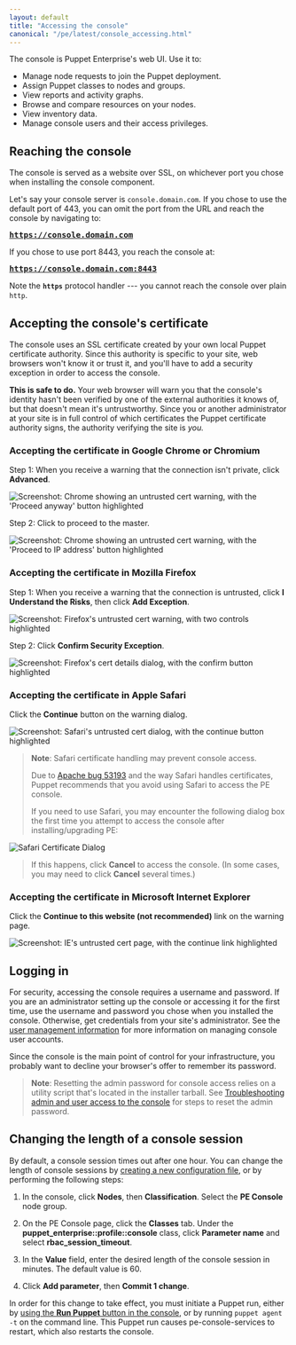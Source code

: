 ```yaml
---
layout: default
title: "Accessing the console"
canonical: "/pe/latest/console_accessing.html"
---
```


The console is Puppet Enterprise's web UI. Use it to:

* Manage node requests to join the Puppet deployment.
* Assign Puppet classes to nodes and groups.
* View reports and activity graphs.
* Browse and compare resources on your nodes.
* View inventory data.
* Manage console users and their access privileges.


Reaching the console
-----

The console is served as a website over SSL, on whichever port you chose when installing the console component.

Let's say your console server is `console.domain.com`. If you chose to use the default port of 443, you can omit the port from the URL and reach the console by navigating to:

<big><strong><code>https://console.domain.com</code></strong></big>

If you chose to use port 8443, you reach the console at:

<big><strong><code>https://console.domain.com:8443</code></strong></big>

Note the **`https`** protocol handler --- you cannot reach the console over plain `http`.

Accepting the console's certificate
-----

The console uses an SSL certificate created by your own local Puppet certificate authority. Since this authority is specific to your site, web browsers won't know it or trust it, and you'll have to add a security exception in order to access the console.

**This is safe to do.** Your web browser will warn you that the console's identity hasn't been verified by one of the external authorities it knows of, but that doesn't mean it's untrustworthy. Since you or another administrator at your site is in full control of which certificates the Puppet certificate authority signs, the authority verifying the site is _you._

### Accepting the certificate in Google Chrome or Chromium

Step 1: When you receive a warning that the connection isn't private, click **Advanced**.

![Screenshot: Chrome showing an untrusted cert warning, with the 'Proceed anyway' button highlighted][cert_chrome1]

Step 2: Click to proceed to the master.

![Screenshot: Chrome showing an untrusted cert warning, with the 'Proceed to IP address' button highlighted][cert_chrome2]

### Accepting the certificate in Mozilla Firefox

Step 1: When you receive a warning that the connection is untrusted, click **I Understand the Risks**, then click **Add Exception**.

![Screenshot: Firefox's untrusted cert warning, with two controls highlighted][cert_firefox1]

Step 2: Click **Confirm Security Exception**.

![Screenshot: Firefox's cert details dialog, with the confirm button highlighted][cert_firefox2]

### Accepting the certificate in Apple Safari

Click the __Continue__ button on the warning dialog.

![Screenshot: Safari's untrusted cert dialog, with the continue button highlighted][cert_safari]

> **Note**: Safari certificate handling may prevent console access.
>
>Due to [Apache bug 53193](https://issues.apache.org/bugzilla/show_bug.cgi?id=53193) and the way Safari handles certificates, Puppet recommends that you avoid using Safari to access the PE console.
>
>If you need to use Safari, you may encounter the following dialog box the first time you attempt to access the console after installing/upgrading PE:
>
![Safari Certificate Dialog][client_cert_dialog]
>
>If this happens, click __Cancel__ to access the console. (In some cases, you may need to click __Cancel__ several times.)

### Accepting the certificate in Microsoft Internet Explorer

Click the __Continue to this website (not recommended)__ link on the warning page.

![Screenshot: IE's untrusted cert page, with the continue link highlighted][cert_ie]

[cert_chrome1]: ./images/console/accessing_cert_chrome1.png
[cert_chrome2]: ./images/console/accessing_cert_chrome2.png
[cert_firefox1]: ./images/console/accessing_cert_firefox1.png
[cert_firefox2]: ./images/console/accessing_cert_firefox2.png
[cert_safari]: ./images/console/accessing_cert_safari.png
[cert_ie]: ./images/console/accessing_cert_ie.png
[login]: ./images/console/accessing_login.png
[client_cert_dialog]: ./images/client_cert_dialog.png



Logging in
-----

For security, accessing the console requires a username and password. If you are an administrator setting up the console or accessing it for the first time, use the username and password you chose when you installed the console. Otherwise, get credentials from your site's administrator. See the [user management information](./rbac_user_roles.html#troubleshooting-admin-and-user-access-to-the-console) for more information on managing console user accounts.

Since the console is the main point of control for your infrastructure, you probably want to decline your browser's offer to remember its password.

>**Note**: Resetting the admin password for console access relies on a utility script that's located in the installer tarball. See [Troubleshooting admin and user access to the console](./rbac_user_roles.html#troubleshooting-admin-and-user-access-to-the-console) for steps to reset the admin password.


Changing the length of a console session
-----

By default, a console session times out after one hour. You can change the length of console sessions by [creating a new configuration file](./console_config.html#changing-session-duration), or by performing the following steps:

1. In the console, click **Nodes**, then **Classification**. Select the **PE Console** node group.

2. On the PE Console page, click the **Classes** tab. Under the **puppet_enterprise::profile::console** class, click **Parameter name** and select **rbac_session_timeout**.

3. In the **Value** field, enter the desired length of the console session in minutes. The default value is 60.

4. Click **Add parameter**, then **Commit 1 change**.

In order for this change to take effect, you must initiate a Puppet run, either by [using the **Run Puppet** button in the console](./console_classes_groups_running_puppet.html#run-puppet-on-an-individual-node), or by running `puppet agent -t` on the command line. This Puppet run causes pe-console-services to restart, which also restarts the console.




